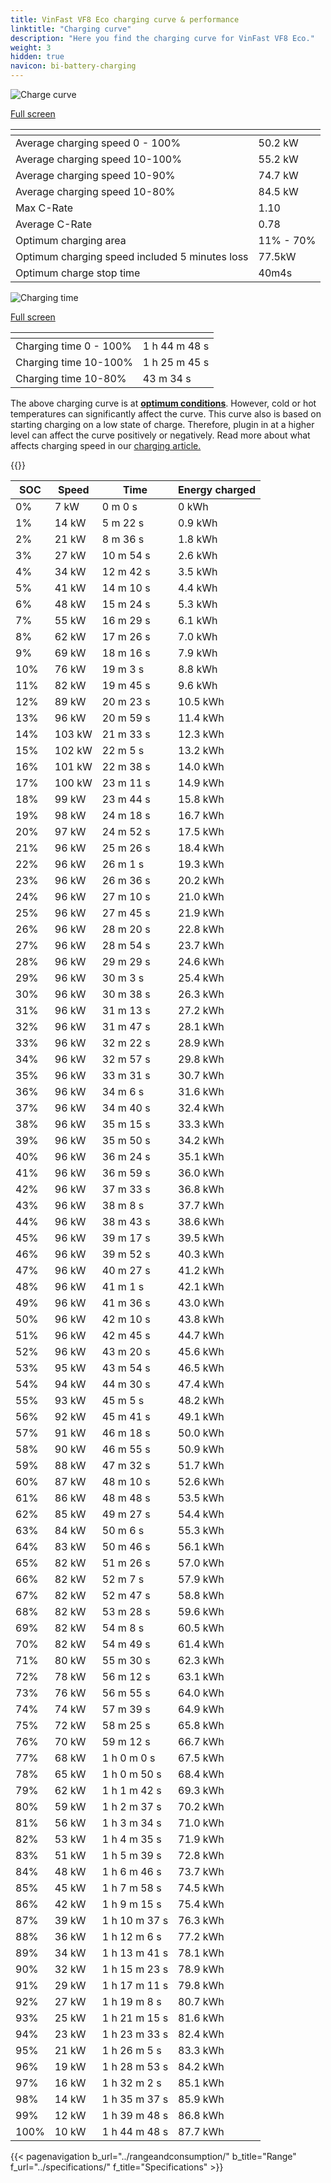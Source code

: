 ```yaml
---
title: VinFast VF8 Eco charging curve & performance
linktitle: "Charging curve"
description: "Here you find the charging curve for VinFast VF8 Eco."
weight: 3
hidden: true
navicon: bi-battery-charging
---
```

<!-- markdownlint-disable MD033 -->
<!-- markdownlint-disable MD010 -->
<img src="/images/models/vinfast/vf8/vf8_eco/chargingcurve.svg" alt="Charge curve" class="img-fluid">

[Full screen](/images/models/vinfast/vf8/vf8_eco/chargingcurve.svg)


<div class="table-responsive">
<table class="table table-striped border">
	<thead>
		<tr>
			<th>
			</th>
			<th>
			</th>
		</tr>
	</thead>
	<tbody>
		<tr>
			<td>
				Average charging speed 0 - 100%
			</td>
			<td>
				50.2 kW
			</td>
		</tr>
		<tr>
			<td>
				Average charging speed 10-100%
			</td>
			<td>
				55.2 kW
			</td>
		</tr>
		<tr>
			<td>
				Average charging speed 10-90%
			</td>
			<td>
				74.7 kW
			</td>
		</tr>
		<tr>
			<td>
				Average charging speed 10-80%
			</td>
			<td>
				84.5 kW
			</td>
		</tr>
		<tr>
			<td>
				Max C-Rate
			</td>
			<td>
				1.10
			</td>
		</tr>
		<tr>
			<td>
				Average C-Rate
			</td>
			<td>
				0.78
			</td>
		</tr>
		<tr>
			<td>
				Optimum charging area
			</td>
			<td>
				11% - 70%
			</td>
		</tr>
		<tr>
			<td>
				Optimum charging speed included 5 minutes loss
			</td>
			<td>
				77.5kW
			</td>
		</tr>
		<tr>
			<td>
				Optimum charge stop time
			</td>
			<td>
				40m4s
			</td>
		</tr>
	</tbody>
</table>
</div>
<img src="/images/models/vinfast/vf8/vf8_eco/chargingtime.svg" alt="Charging time" class="img-fluid">

[Full screen](/images/models/vinfast/vf8/vf8_eco/chargingtime.svg)
<div class="table-responsive">
<table class="table table-striped border">
	<thead>
		<tr>
			<th>
			</th>
			<th>
			</th>
		</tr>
	</thead>
	<tbody>
		<tr>
			<td>
				Charging time 0 - 100%
			</td>
			<td>
				1 h 44 m 48 s
			</td>
		</tr>
		<tr>
			<td>
				Charging time 10-100%
			</td>
			<td>
				1 h 25 m 45 s
			</td>
		</tr>
		<tr>
			<td>
				Charging time 10-80%
			</td>
			<td>
				 43 m 34 s
			</td>
		</tr>
	</tbody>
</table>
</div>


The above charging curve is at **[optimum conditions](../../../../../technology/battery/charging/#temperature)**. However, cold or hot temperatures can significantly affect the curve. This curve also is based on starting charging on a low state of charge. Therefore, plugin in at a higher level can affect the curve positively or negatively. Read more about what affects charging speed in our [charging article.](../../../../../technology/battery/charging/)


{{<evkxdisplayaddarticle />}}
<div class="table-responsive">
<table class="table table-striped border">
	<thead>
		<tr>
			<th>
				SOC
			</th>
			<th>
				Speed
			</th>
			<th>
				Time
			</th>
			<th>
				Energy charged
			</th>
		</tr>
	</thead>
	<tbody>
		<tr>
			<td>
				0%
			</td>
			<td>
				7 kW
			</td>
			<td>
				 0 m 0 s
			</td>
			<td>
				0 kWh
			</td>
		</tr>
		<tr>
			<td>
				1%
			</td>
			<td>
				14 kW
			</td>
			<td>
				 5 m 22 s
			</td>
			<td>
				0.9 kWh
			</td>
		</tr>
		<tr>
			<td>
				2%
			</td>
			<td>
				21 kW
			</td>
			<td>
				 8 m 36 s
			</td>
			<td>
				1.8 kWh
			</td>
		</tr>
		<tr>
			<td>
				3%
			</td>
			<td>
				27 kW
			</td>
			<td>
				 10 m 54 s
			</td>
			<td>
				2.6 kWh
			</td>
		</tr>
		<tr>
			<td>
				4%
			</td>
			<td>
				34 kW
			</td>
			<td>
				 12 m 42 s
			</td>
			<td>
				3.5 kWh
			</td>
		</tr>
		<tr>
			<td>
				5%
			</td>
			<td>
				41 kW
			</td>
			<td>
				 14 m 10 s
			</td>
			<td>
				4.4 kWh
			</td>
		</tr>
		<tr>
			<td>
				6%
			</td>
			<td>
				48 kW
			</td>
			<td>
				 15 m 24 s
			</td>
			<td>
				5.3 kWh
			</td>
		</tr>
		<tr>
			<td>
				7%
			</td>
			<td>
				55 kW
			</td>
			<td>
				 16 m 29 s
			</td>
			<td>
				6.1 kWh
			</td>
		</tr>
		<tr>
			<td>
				8%
			</td>
			<td>
				62 kW
			</td>
			<td>
				 17 m 26 s
			</td>
			<td>
				7.0 kWh
			</td>
		</tr>
		<tr>
			<td>
				9%
			</td>
			<td>
				69 kW
			</td>
			<td>
				 18 m 16 s
			</td>
			<td>
				7.9 kWh
			</td>
		</tr>
		<tr>
			<td>
				10%
			</td>
			<td>
				76 kW
			</td>
			<td>
				 19 m 3 s
			</td>
			<td>
				8.8 kWh
			</td>
		</tr>
		<tr>
			<td>
				11%
			</td>
			<td>
				82 kW
			</td>
			<td>
				 19 m 45 s
			</td>
			<td>
				9.6 kWh
			</td>
		</tr>
		<tr>
			<td>
				12%
			</td>
			<td>
				89 kW
			</td>
			<td>
				 20 m 23 s
			</td>
			<td>
				10.5 kWh
			</td>
		</tr>
		<tr>
			<td>
				13%
			</td>
			<td>
				96 kW
			</td>
			<td>
				 20 m 59 s
			</td>
			<td>
				11.4 kWh
			</td>
		</tr>
		<tr>
			<td>
				14%
			</td>
			<td>
				103 kW
			</td>
			<td>
				 21 m 33 s
			</td>
			<td>
				12.3 kWh
			</td>
		</tr>
		<tr>
			<td>
				15%
			</td>
			<td>
				102 kW
			</td>
			<td>
				 22 m 5 s
			</td>
			<td>
				13.2 kWh
			</td>
		</tr>
		<tr>
			<td>
				16%
			</td>
			<td>
				101 kW
			</td>
			<td>
				 22 m 38 s
			</td>
			<td>
				14.0 kWh
			</td>
		</tr>
		<tr>
			<td>
				17%
			</td>
			<td>
				100 kW
			</td>
			<td>
				 23 m 11 s
			</td>
			<td>
				14.9 kWh
			</td>
		</tr>
		<tr>
			<td>
				18%
			</td>
			<td>
				99 kW
			</td>
			<td>
				 23 m 44 s
			</td>
			<td>
				15.8 kWh
			</td>
		</tr>
		<tr>
			<td>
				19%
			</td>
			<td>
				98 kW
			</td>
			<td>
				 24 m 18 s
			</td>
			<td>
				16.7 kWh
			</td>
		</tr>
		<tr>
			<td>
				20%
			</td>
			<td>
				97 kW
			</td>
			<td>
				 24 m 52 s
			</td>
			<td>
				17.5 kWh
			</td>
		</tr>
		<tr>
			<td>
				21%
			</td>
			<td>
				96 kW
			</td>
			<td>
				 25 m 26 s
			</td>
			<td>
				18.4 kWh
			</td>
		</tr>
		<tr>
			<td>
				22%
			</td>
			<td>
				96 kW
			</td>
			<td>
				 26 m 1 s
			</td>
			<td>
				19.3 kWh
			</td>
		</tr>
		<tr>
			<td>
				23%
			</td>
			<td>
				96 kW
			</td>
			<td>
				 26 m 36 s
			</td>
			<td>
				20.2 kWh
			</td>
		</tr>
		<tr>
			<td>
				24%
			</td>
			<td>
				96 kW
			</td>
			<td>
				 27 m 10 s
			</td>
			<td>
				21.0 kWh
			</td>
		</tr>
		<tr>
			<td>
				25%
			</td>
			<td>
				96 kW
			</td>
			<td>
				 27 m 45 s
			</td>
			<td>
				21.9 kWh
			</td>
		</tr>
		<tr>
			<td>
				26%
			</td>
			<td>
				96 kW
			</td>
			<td>
				 28 m 20 s
			</td>
			<td>
				22.8 kWh
			</td>
		</tr>
		<tr>
			<td>
				27%
			</td>
			<td>
				96 kW
			</td>
			<td>
				 28 m 54 s
			</td>
			<td>
				23.7 kWh
			</td>
		</tr>
		<tr>
			<td>
				28%
			</td>
			<td>
				96 kW
			</td>
			<td>
				 29 m 29 s
			</td>
			<td>
				24.6 kWh
			</td>
		</tr>
		<tr>
			<td>
				29%
			</td>
			<td>
				96 kW
			</td>
			<td>
				 30 m 3 s
			</td>
			<td>
				25.4 kWh
			</td>
		</tr>
		<tr>
			<td>
				30%
			</td>
			<td>
				96 kW
			</td>
			<td>
				 30 m 38 s
			</td>
			<td>
				26.3 kWh
			</td>
		</tr>
		<tr>
			<td>
				31%
			</td>
			<td>
				96 kW
			</td>
			<td>
				 31 m 13 s
			</td>
			<td>
				27.2 kWh
			</td>
		</tr>
		<tr>
			<td>
				32%
			</td>
			<td>
				96 kW
			</td>
			<td>
				 31 m 47 s
			</td>
			<td>
				28.1 kWh
			</td>
		</tr>
		<tr>
			<td>
				33%
			</td>
			<td>
				96 kW
			</td>
			<td>
				 32 m 22 s
			</td>
			<td>
				28.9 kWh
			</td>
		</tr>
		<tr>
			<td>
				34%
			</td>
			<td>
				96 kW
			</td>
			<td>
				 32 m 57 s
			</td>
			<td>
				29.8 kWh
			</td>
		</tr>
		<tr>
			<td>
				35%
			</td>
			<td>
				96 kW
			</td>
			<td>
				 33 m 31 s
			</td>
			<td>
				30.7 kWh
			</td>
		</tr>
		<tr>
			<td>
				36%
			</td>
			<td>
				96 kW
			</td>
			<td>
				 34 m 6 s
			</td>
			<td>
				31.6 kWh
			</td>
		</tr>
		<tr>
			<td>
				37%
			</td>
			<td>
				96 kW
			</td>
			<td>
				 34 m 40 s
			</td>
			<td>
				32.4 kWh
			</td>
		</tr>
		<tr>
			<td>
				38%
			</td>
			<td>
				96 kW
			</td>
			<td>
				 35 m 15 s
			</td>
			<td>
				33.3 kWh
			</td>
		</tr>
		<tr>
			<td>
				39%
			</td>
			<td>
				96 kW
			</td>
			<td>
				 35 m 50 s
			</td>
			<td>
				34.2 kWh
			</td>
		</tr>
		<tr>
			<td>
				40%
			</td>
			<td>
				96 kW
			</td>
			<td>
				 36 m 24 s
			</td>
			<td>
				35.1 kWh
			</td>
		</tr>
		<tr>
			<td>
				41%
			</td>
			<td>
				96 kW
			</td>
			<td>
				 36 m 59 s
			</td>
			<td>
				36.0 kWh
			</td>
		</tr>
		<tr>
			<td>
				42%
			</td>
			<td>
				96 kW
			</td>
			<td>
				 37 m 33 s
			</td>
			<td>
				36.8 kWh
			</td>
		</tr>
		<tr>
			<td>
				43%
			</td>
			<td>
				96 kW
			</td>
			<td>
				 38 m 8 s
			</td>
			<td>
				37.7 kWh
			</td>
		</tr>
		<tr>
			<td>
				44%
			</td>
			<td>
				96 kW
			</td>
			<td>
				 38 m 43 s
			</td>
			<td>
				38.6 kWh
			</td>
		</tr>
		<tr>
			<td>
				45%
			</td>
			<td>
				96 kW
			</td>
			<td>
				 39 m 17 s
			</td>
			<td>
				39.5 kWh
			</td>
		</tr>
		<tr>
			<td>
				46%
			</td>
			<td>
				96 kW
			</td>
			<td>
				 39 m 52 s
			</td>
			<td>
				40.3 kWh
			</td>
		</tr>
		<tr>
			<td>
				47%
			</td>
			<td>
				96 kW
			</td>
			<td>
				 40 m 27 s
			</td>
			<td>
				41.2 kWh
			</td>
		</tr>
		<tr>
			<td>
				48%
			</td>
			<td>
				96 kW
			</td>
			<td>
				 41 m 1 s
			</td>
			<td>
				42.1 kWh
			</td>
		</tr>
		<tr>
			<td>
				49%
			</td>
			<td>
				96 kW
			</td>
			<td>
				 41 m 36 s
			</td>
			<td>
				43.0 kWh
			</td>
		</tr>
		<tr>
			<td>
				50%
			</td>
			<td>
				96 kW
			</td>
			<td>
				 42 m 10 s
			</td>
			<td>
				43.8 kWh
			</td>
		</tr>
		<tr>
			<td>
				51%
			</td>
			<td>
				96 kW
			</td>
			<td>
				 42 m 45 s
			</td>
			<td>
				44.7 kWh
			</td>
		</tr>
		<tr>
			<td>
				52%
			</td>
			<td>
				96 kW
			</td>
			<td>
				 43 m 20 s
			</td>
			<td>
				45.6 kWh
			</td>
		</tr>
		<tr>
			<td>
				53%
			</td>
			<td>
				95 kW
			</td>
			<td>
				 43 m 54 s
			</td>
			<td>
				46.5 kWh
			</td>
		</tr>
		<tr>
			<td>
				54%
			</td>
			<td>
				94 kW
			</td>
			<td>
				 44 m 30 s
			</td>
			<td>
				47.4 kWh
			</td>
		</tr>
		<tr>
			<td>
				55%
			</td>
			<td>
				93 kW
			</td>
			<td>
				 45 m 5 s
			</td>
			<td>
				48.2 kWh
			</td>
		</tr>
		<tr>
			<td>
				56%
			</td>
			<td>
				92 kW
			</td>
			<td>
				 45 m 41 s
			</td>
			<td>
				49.1 kWh
			</td>
		</tr>
		<tr>
			<td>
				57%
			</td>
			<td>
				91 kW
			</td>
			<td>
				 46 m 18 s
			</td>
			<td>
				50.0 kWh
			</td>
		</tr>
		<tr>
			<td>
				58%
			</td>
			<td>
				90 kW
			</td>
			<td>
				 46 m 55 s
			</td>
			<td>
				50.9 kWh
			</td>
		</tr>
		<tr>
			<td>
				59%
			</td>
			<td>
				88 kW
			</td>
			<td>
				 47 m 32 s
			</td>
			<td>
				51.7 kWh
			</td>
		</tr>
		<tr>
			<td>
				60%
			</td>
			<td>
				87 kW
			</td>
			<td>
				 48 m 10 s
			</td>
			<td>
				52.6 kWh
			</td>
		</tr>
		<tr>
			<td>
				61%
			</td>
			<td>
				86 kW
			</td>
			<td>
				 48 m 48 s
			</td>
			<td>
				53.5 kWh
			</td>
		</tr>
		<tr>
			<td>
				62%
			</td>
			<td>
				85 kW
			</td>
			<td>
				 49 m 27 s
			</td>
			<td>
				54.4 kWh
			</td>
		</tr>
		<tr>
			<td>
				63%
			</td>
			<td>
				84 kW
			</td>
			<td>
				 50 m 6 s
			</td>
			<td>
				55.3 kWh
			</td>
		</tr>
		<tr>
			<td>
				64%
			</td>
			<td>
				83 kW
			</td>
			<td>
				 50 m 46 s
			</td>
			<td>
				56.1 kWh
			</td>
		</tr>
		<tr>
			<td>
				65%
			</td>
			<td>
				82 kW
			</td>
			<td>
				 51 m 26 s
			</td>
			<td>
				57.0 kWh
			</td>
		</tr>
		<tr>
			<td>
				66%
			</td>
			<td>
				82 kW
			</td>
			<td>
				 52 m 7 s
			</td>
			<td>
				57.9 kWh
			</td>
		</tr>
		<tr>
			<td>
				67%
			</td>
			<td>
				82 kW
			</td>
			<td>
				 52 m 47 s
			</td>
			<td>
				58.8 kWh
			</td>
		</tr>
		<tr>
			<td>
				68%
			</td>
			<td>
				82 kW
			</td>
			<td>
				 53 m 28 s
			</td>
			<td>
				59.6 kWh
			</td>
		</tr>
		<tr>
			<td>
				69%
			</td>
			<td>
				82 kW
			</td>
			<td>
				 54 m 8 s
			</td>
			<td>
				60.5 kWh
			</td>
		</tr>
		<tr>
			<td>
				70%
			</td>
			<td>
				82 kW
			</td>
			<td>
				 54 m 49 s
			</td>
			<td>
				61.4 kWh
			</td>
		</tr>
		<tr>
			<td>
				71%
			</td>
			<td>
				80 kW
			</td>
			<td>
				 55 m 30 s
			</td>
			<td>
				62.3 kWh
			</td>
		</tr>
		<tr>
			<td>
				72%
			</td>
			<td>
				78 kW
			</td>
			<td>
				 56 m 12 s
			</td>
			<td>
				63.1 kWh
			</td>
		</tr>
		<tr>
			<td>
				73%
			</td>
			<td>
				76 kW
			</td>
			<td>
				 56 m 55 s
			</td>
			<td>
				64.0 kWh
			</td>
		</tr>
		<tr>
			<td>
				74%
			</td>
			<td>
				74 kW
			</td>
			<td>
				 57 m 39 s
			</td>
			<td>
				64.9 kWh
			</td>
		</tr>
		<tr>
			<td>
				75%
			</td>
			<td>
				72 kW
			</td>
			<td>
				 58 m 25 s
			</td>
			<td>
				65.8 kWh
			</td>
		</tr>
		<tr>
			<td>
				76%
			</td>
			<td>
				70 kW
			</td>
			<td>
				 59 m 12 s
			</td>
			<td>
				66.7 kWh
			</td>
		</tr>
		<tr>
			<td>
				77%
			</td>
			<td>
				68 kW
			</td>
			<td>
				1 h 0 m 0 s
			</td>
			<td>
				67.5 kWh
			</td>
		</tr>
		<tr>
			<td>
				78%
			</td>
			<td>
				65 kW
			</td>
			<td>
				1 h 0 m 50 s
			</td>
			<td>
				68.4 kWh
			</td>
		</tr>
		<tr>
			<td>
				79%
			</td>
			<td>
				62 kW
			</td>
			<td>
				1 h 1 m 42 s
			</td>
			<td>
				69.3 kWh
			</td>
		</tr>
		<tr>
			<td>
				80%
			</td>
			<td>
				59 kW
			</td>
			<td>
				1 h 2 m 37 s
			</td>
			<td>
				70.2 kWh
			</td>
		</tr>
		<tr>
			<td>
				81%
			</td>
			<td>
				56 kW
			</td>
			<td>
				1 h 3 m 34 s
			</td>
			<td>
				71.0 kWh
			</td>
		</tr>
		<tr>
			<td>
				82%
			</td>
			<td>
				53 kW
			</td>
			<td>
				1 h 4 m 35 s
			</td>
			<td>
				71.9 kWh
			</td>
		</tr>
		<tr>
			<td>
				83%
			</td>
			<td>
				51 kW
			</td>
			<td>
				1 h 5 m 39 s
			</td>
			<td>
				72.8 kWh
			</td>
		</tr>
		<tr>
			<td>
				84%
			</td>
			<td>
				48 kW
			</td>
			<td>
				1 h 6 m 46 s
			</td>
			<td>
				73.7 kWh
			</td>
		</tr>
		<tr>
			<td>
				85%
			</td>
			<td>
				45 kW
			</td>
			<td>
				1 h 7 m 58 s
			</td>
			<td>
				74.5 kWh
			</td>
		</tr>
		<tr>
			<td>
				86%
			</td>
			<td>
				42 kW
			</td>
			<td>
				1 h 9 m 15 s
			</td>
			<td>
				75.4 kWh
			</td>
		</tr>
		<tr>
			<td>
				87%
			</td>
			<td>
				39 kW
			</td>
			<td>
				1 h 10 m 37 s
			</td>
			<td>
				76.3 kWh
			</td>
		</tr>
		<tr>
			<td>
				88%
			</td>
			<td>
				36 kW
			</td>
			<td>
				1 h 12 m 6 s
			</td>
			<td>
				77.2 kWh
			</td>
		</tr>
		<tr>
			<td>
				89%
			</td>
			<td>
				34 kW
			</td>
			<td>
				1 h 13 m 41 s
			</td>
			<td>
				78.1 kWh
			</td>
		</tr>
		<tr>
			<td>
				90%
			</td>
			<td>
				32 kW
			</td>
			<td>
				1 h 15 m 23 s
			</td>
			<td>
				78.9 kWh
			</td>
		</tr>
		<tr>
			<td>
				91%
			</td>
			<td>
				29 kW
			</td>
			<td>
				1 h 17 m 11 s
			</td>
			<td>
				79.8 kWh
			</td>
		</tr>
		<tr>
			<td>
				92%
			</td>
			<td>
				27 kW
			</td>
			<td>
				1 h 19 m 8 s
			</td>
			<td>
				80.7 kWh
			</td>
		</tr>
		<tr>
			<td>
				93%
			</td>
			<td>
				25 kW
			</td>
			<td>
				1 h 21 m 15 s
			</td>
			<td>
				81.6 kWh
			</td>
		</tr>
		<tr>
			<td>
				94%
			</td>
			<td>
				23 kW
			</td>
			<td>
				1 h 23 m 33 s
			</td>
			<td>
				82.4 kWh
			</td>
		</tr>
		<tr>
			<td>
				95%
			</td>
			<td>
				21 kW
			</td>
			<td>
				1 h 26 m 5 s
			</td>
			<td>
				83.3 kWh
			</td>
		</tr>
		<tr>
			<td>
				96%
			</td>
			<td>
				19 kW
			</td>
			<td>
				1 h 28 m 53 s
			</td>
			<td>
				84.2 kWh
			</td>
		</tr>
		<tr>
			<td>
				97%
			</td>
			<td>
				16 kW
			</td>
			<td>
				1 h 32 m 2 s
			</td>
			<td>
				85.1 kWh
			</td>
		</tr>
		<tr>
			<td>
				98%
			</td>
			<td>
				14 kW
			</td>
			<td>
				1 h 35 m 37 s
			</td>
			<td>
				85.9 kWh
			</td>
		</tr>
		<tr>
			<td>
				99%
			</td>
			<td>
				12 kW
			</td>
			<td>
				1 h 39 m 48 s
			</td>
			<td>
				86.8 kWh
			</td>
		</tr>
		<tr>
			<td>
				100%
			</td>
			<td>
				10 kW
			</td>
			<td>
				1 h 44 m 48 s
			</td>
			<td>
				87.7 kWh
			</td>
		</tr>
	</tbody>
</table>
</div>


{{< pagenavigation b_url="../rangeandconsumption/" b_title="Range" f_url="../specifications/" f_title="Specifications" >}}
